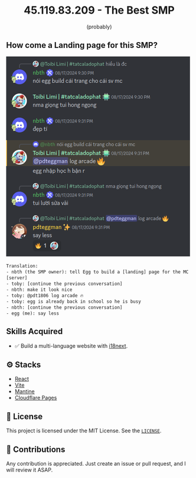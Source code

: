 <h1 align="center">45.119.83.209 - The Best SMP</h1>
<p align="center">(probably)</p>

## How come a Landing page for this SMP?

<img src="https://raw.githubusercontent.com/pdt1806/nbth-mc-smp-landing-page/main/public/images/the-cause.png" />

```
Translation:
- nbth (the SMP owner): tell Egg to build a [landing] page for the MC [server]
- toby: [continue the previous conversation]
- nbth: make it look nice
- toby: @pdt1806 log arcade 🔥
- toby: egg is already back in school so he is busy
- nbth: [continue the previous conversation]
- egg (me): say less
```

## Skills Acquired

- ✅ Build a multi-language website with [i18next](https://www.i18next.com/).

## ⚙️ Stacks

- [React](https://reactjs.org/)
- [Vite](https://vitejs.dev)
- [Mantine](https://mantine.dev/)
- [Cloudflare Pages](https://pages.cloudflare.com/)

## 📄 License

This project is licensed under the MIT License. See the [`LICENSE`](https://github.com/pdt1806/nbth-mc-smp-landing-page/blob/main/LICENSE).

## 🤝 Contributions

Any contribution is appreciated. Just create an issue or pull request, and I will review it ASAP.
